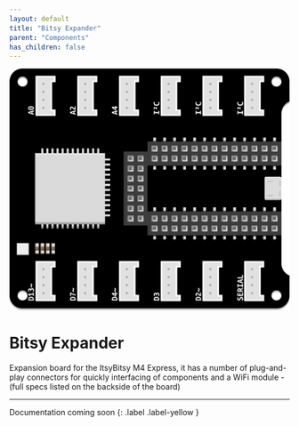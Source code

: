 ```yaml
---
layout: default
title: "Bitsy Expander"
parent: "Components"
has_children: false
---
```


![Image](assets/Bitsy-Expander.png)

# Bitsy Expander
Expansion board for the ItsyBitsy M4 Express, it has a number of plug-and-play connectors for quickly interfacing of components and a WiFi module - (full specs listed on the backside of the board)

--- 

Documentation coming soon
{: .label .label-yellow }
